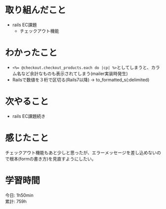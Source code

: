 # 取り組んだこと       
- rails EC課題
  - チェックアウト機能
# わかったこと  
- `<%= @checkout.checkout_products.each do |cp| %>`としてしまうと、カラム名など余計なものも表示されてしまう(mailer実装時発生)  
- Railsで数値を３桁で区切る(Rails7以降) → to_formatted_s(:delimited)  
# 次やること  
- rails EC課題続き
# 感じたこと  
チェックアウト機能もあと少しと思ったが、エラーメッセージを差し込めないので根本(formの書き方)を見直すようにしたい。
# 学習時間 
今日: 1h50min    
累計: 759h                        
